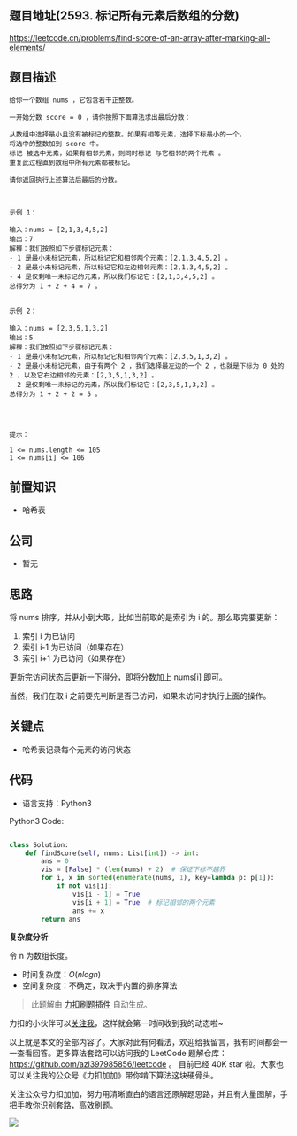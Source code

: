 
## 题目地址(2593. 标记所有元素后数组的分数)

https://leetcode.cn/problems/find-score-of-an-array-after-marking-all-elements/

## 题目描述

```
给你一个数组 nums ，它包含若干正整数。

一开始分数 score = 0 ，请你按照下面算法求出最后分数：

从数组中选择最小且没有被标记的整数。如果有相等元素，选择下标最小的一个。
将选中的整数加到 score 中。
标记 被选中元素，如果有相邻元素，则同时标记 与它相邻的两个元素 。
重复此过程直到数组中所有元素都被标记。

请你返回执行上述算法后最后的分数。

 

示例 1：

输入：nums = [2,1,3,4,5,2]
输出：7
解释：我们按照如下步骤标记元素：
- 1 是最小未标记元素，所以标记它和相邻两个元素：[2,1,3,4,5,2] 。
- 2 是最小未标记元素，所以标记它和左边相邻元素：[2,1,3,4,5,2] 。
- 4 是仅剩唯一未标记的元素，所以我们标记它：[2,1,3,4,5,2] 。
总得分为 1 + 2 + 4 = 7 。


示例 2：

输入：nums = [2,3,5,1,3,2]
输出：5
解释：我们按照如下步骤标记元素：
- 1 是最小未标记元素，所以标记它和相邻两个元素：[2,3,5,1,3,2] 。
- 2 是最小未标记元素，由于有两个 2 ，我们选择最左边的一个 2 ，也就是下标为 0 处的 2 ，以及它右边相邻的元素：[2,3,5,1,3,2] 。
- 2 是仅剩唯一未标记的元素，所以我们标记它：[2,3,5,1,3,2] 。
总得分为 1 + 2 + 2 = 5 。


 

提示：

1 <= nums.length <= 105
1 <= nums[i] <= 106
```

## 前置知识

- 哈希表

## 公司

- 暂无

## 思路

将 nums 排序，并从小到大取，比如当前取的是索引为 i 的。那么取完要更新：

1. 索引 i 为已访问
2. 索引 i-1 为已访问（如果存在）
3. 索引 i+1 为已访问（如果存在）

更新完访问状态后更新一下得分，即将分数加上 nums[i] 即可。

当然，我们在取 i 之前要先判断是否已访问，如果未访问才执行上面的操作。


## 关键点

-  哈希表记录每个元素的访问状态

## 代码

- 语言支持：Python3

Python3 Code:

```python

class Solution:
    def findScore(self, nums: List[int]) -> int:
        ans = 0
        vis = [False] * (len(nums) + 2)  # 保证下标不越界
        for i, x in sorted(enumerate(nums, 1), key=lambda p: p[1]):
            if not vis[i]:
                vis[i - 1] = True
                vis[i + 1] = True  # 标记相邻的两个元素
                ans += x
        return ans

```


**复杂度分析**

令 n 为数组长度。

- 时间复杂度：$O(nlogn)$
- 空间复杂度：不确定，取决于内置的排序算法




> 此题解由 [力扣刷题插件](https://leetcode-pp.github.io/leetcode-cheat/?tab=solution-template) 自动生成。 

力扣的小伙伴可以[关注我](https://leetcode-cn.com/u/fe-lucifer/)，这样就会第一时间收到我的动态啦~

以上就是本文的全部内容了。大家对此有何看法，欢迎给我留言，我有时间都会一一查看回答。更多算法套路可以访问我的 LeetCode 题解仓库：https://github.com/azl397985856/leetcode 。 目前已经 40K star 啦。大家也可以关注我的公众号《力扣加加》带你啃下算法这块硬骨头。

关注公众号力扣加加，努力用清晰直白的语言还原解题思路，并且有大量图解，手把手教你识别套路，高效刷题。

![](https://tva1.sinaimg.cn/large/007S8ZIlly1gfcuzagjalj30p00dwabs.jpg)